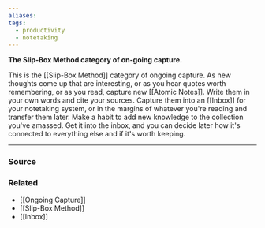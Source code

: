 ```yaml
---
aliases: 
tags:
  - productivity
  - notetaking
---
```

**The Slip-Box Method category of on-going capture.**

This is the [[Slip-Box Method]] category of ongoing capture. As new thoughts come up that are interesting, or as you hear quotes worth remembering, or as you read, capture new [[Atomic Notes]]. Write them in your own words and cite your sources. Capture them into an [[Inbox]] for your notetaking system, or in the margins of whatever you're reading and transfer them later. Make a habit to add new knowledge to the collection you've amassed. Get it into the inbox, and you can decide later how it's connected to everything else and if it's worth keeping.

---

### Source


### Related
- [[Ongoing Capture]]
- [[Slip-Box Method]]
- [[Inbox]]